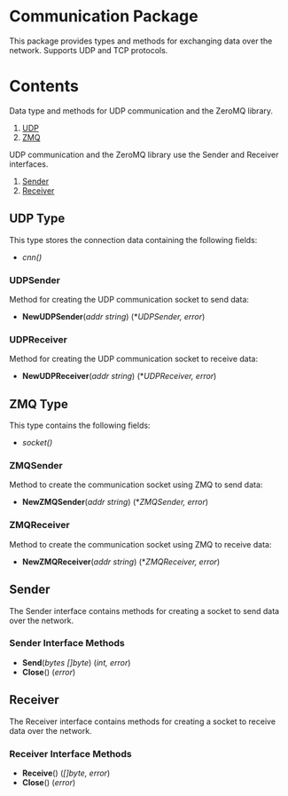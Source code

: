 # Communication Package

This package provides types and methods for exchanging data over the network. Supports UDP and TCP protocols.

# Contents

Data type and methods for UDP communication and the ZeroMQ library.

1. [UDP](#udp)
2. [ZMQ](#zmq)

UDP communication and the ZeroMQ library use the Sender and Receiver interfaces.

1. [Sender](#send)
2. [Receiver](#rec)

<a name="udp"></a>

## UDP Type

This type stores the connection data containing the following fields:

- *cnn()*

### UDPSender

Method for creating the UDP communication socket to send data:

- **NewUDPSender**(*addr string*) (**UDPSender, error*)

### UDPReceiver

Method for creating the UDP communication socket to receive data:

- **NewUDPReceiver**(*addr string*) (**UDPReceiver, error*)

<a name="zmq"></a>

## ZMQ Type

This type contains the following fields:

- *socket()*

### ZMQSender

Method to create the communication socket using ZMQ to send data:

- **NewZMQSender**(*addr string*) (**ZMQSender, error*)

### ZMQReceiver

Method to create the communication socket using ZMQ to receive data:

- **NewZMQReceiver**(*addr string*) (**ZMQReceiver, error*)

<a name="send"></a>
## Sender

The Sender interface contains methods for creating a socket to send data over the network.

### Sender Interface Methods

- **Send**(*bytes []byte*) (*int, error*)
- **Close**() (*error*)

<a name="rec"></a>
## Receiver

The Receiver interface contains methods for creating a socket to receive data over the network.

### Receiver Interface Methods

- **Receive**() (*[]byte, error*)
- **Close**() (*error*)